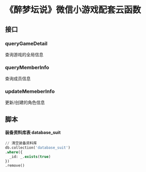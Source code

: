 # 《醉梦坛说》微信小游戏配套云函数

## 接口
### queryGameDetail
查询游戏的全局信息

### queryMemberInfo
查询成员信息

### updateMemeberInfo
更新/创建的角色信息

## 脚本
#### 装备资料库表 database_suit

``` sql
// 清空装备资料库
db.collection('database_suit')
.where({
  _id: _.exists(true)
})
.remove()
```